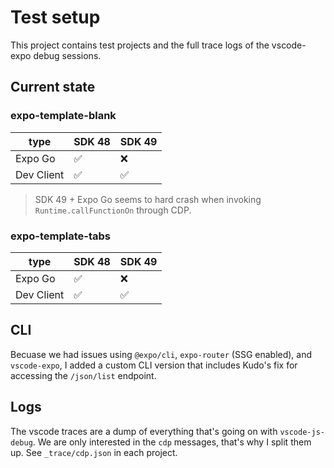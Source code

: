 # Test setup

This project contains test projects and the full trace logs of the vscode-expo debug sessions.

## Current state

### expo-template-blank

| type       | SDK 48 | SDK 49 |
| ---------- | ------ | ------ |
| Expo Go    | ✅     | ❌     |
| Dev Client | ✅     | ✅     |

> SDK 49 + Expo Go seems to hard crash when invoking `Runtime.callFunctionOn` through CDP.

### expo-template-tabs

| type       | SDK 48 | SDK 49 |
| ---------- | ------ | ------ |
| Expo Go    | ✅     | ❌     |
| Dev Client | ✅     | ✅     |

## CLI

Becuase we had issues using `@expo/cli`, `expo-router` (SSG enabled), and `vscode-expo`, I added a custom CLI version that includes Kudo's fix for accessing the `/json/list` endpoint.

## Logs

The vscode traces are a dump of everything that's going on with `vscode-js-debug`.
We are only interested in the `cdp` messages, that's why I split them up. See `_trace/cdp.json` in each project.
